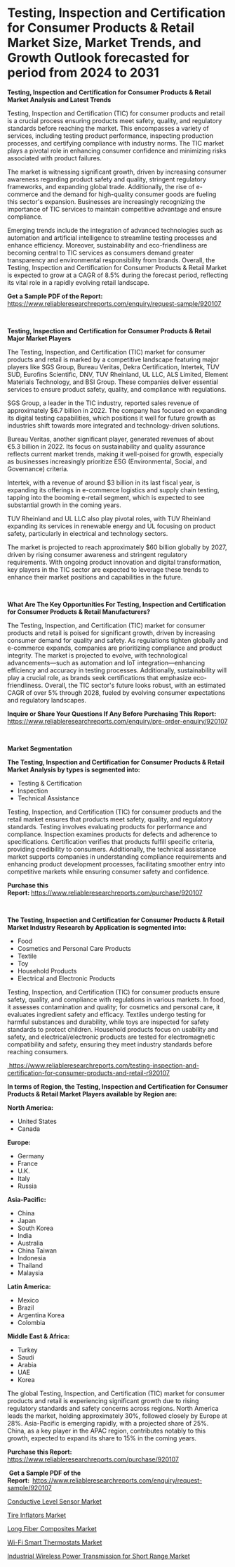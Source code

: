 <p><h1>Testing, Inspection and Certification for Consumer Products & Retail Market Size, Market Trends, and Growth Outlook forecasted for period from 2024 to 2031</h1></p><p><strong>Testing, Inspection and Certification for Consumer Products & Retail Market Analysis and Latest Trends</strong></p>
<p><p>Testing, Inspection and Certification (TIC) for consumer products and retail is a crucial process ensuring products meet safety, quality, and regulatory standards before reaching the market. This encompasses a variety of services, including testing product performance, inspecting production processes, and certifying compliance with industry norms. The TIC market plays a pivotal role in enhancing consumer confidence and minimizing risks associated with product failures.</p><p>The market is witnessing significant growth, driven by increasing consumer awareness regarding product safety and quality, stringent regulatory frameworks, and expanding global trade. Additionally, the rise of e-commerce and the demand for high-quality consumer goods are fueling this sector's expansion. Businesses are increasingly recognizing the importance of TIC services to maintain competitive advantage and ensure compliance.</p><p>Emerging trends include the integration of advanced technologies such as automation and artificial intelligence to streamline testing processes and enhance efficiency. Moreover, sustainability and eco-friendliness are becoming central to TIC services as consumers demand greater transparency and environmental responsibility from brands. Overall, the Testing, Inspection and Certification for Consumer Products & Retail Market is expected to grow at a CAGR of 8.5% during the forecast period, reflecting its vital role in a rapidly evolving retail landscape.</p></p>
<p><strong>Get a Sample PDF of the Report:&nbsp;</strong> <a href="https://www.reliableresearchreports.com/enquiry/request-sample/920107?utm_campaign=118&utm_medium=2&utm_source=Github&utm_content=ia&utm_term=02122024&utm_id=testing-inspection-and-certification-for-consumer-products-retail">https://www.reliableresearchreports.com/enquiry/request-sample/920107</a></p>
<p>&nbsp;</p>
<p><strong>Testing, Inspection and Certification for Consumer Products & Retail Major Market Players</strong></p>
<p><p>The Testing, Inspection, and Certification (TIC) market for consumer products and retail is marked by a competitive landscape featuring major players like SGS Group, Bureau Veritas, Dekra Certification, Intertek, TUV SUD, Eurofins Scientific, DNV, TUV Rheinland, UL LLC, ALS Limited, Element Materials Technology, and BSI Group. These companies deliver essential services to ensure product safety, quality, and compliance with regulations.</p><p>SGS Group, a leader in the TIC industry, reported sales revenue of approximately $6.7 billion in 2022. The company has focused on expanding its digital testing capabilities, which positions it well for future growth as industries shift towards more integrated and technology-driven solutions.</p><p>Bureau Veritas, another significant player, generated revenues of about €5.3 billion in 2022. Its focus on sustainability and quality assurance reflects current market trends, making it well-poised for growth, especially as businesses increasingly prioritize ESG (Environmental, Social, and Governance) criteria.</p><p>Intertek, with a revenue of around $3 billion in its last fiscal year, is expanding its offerings in e-commerce logistics and supply chain testing, tapping into the booming e-retail segment, which is expected to see substantial growth in the coming years.</p><p>TUV Rheinland and UL LLC also play pivotal roles, with TUV Rheinland expanding its services in renewable energy and UL focusing on product safety, particularly in electrical and technology sectors.</p><p>The market is projected to reach approximately $60 billion globally by 2027, driven by rising consumer awareness and stringent regulatory requirements. With ongoing product innovation and digital transformation, key players in the TIC sector are expected to leverage these trends to enhance their market positions and capabilities in the future.</p></p>
<p>&nbsp;</p>
<p><strong>What Are The Key Opportunities For Testing, Inspection and Certification for Consumer Products & Retail Manufacturers?</strong></p>
<p><p>The Testing, Inspection, and Certification (TIC) market for consumer products and retail is poised for significant growth, driven by increasing consumer demand for quality and safety. As regulations tighten globally and e-commerce expands, companies are prioritizing compliance and product integrity. The market is projected to evolve, with technological advancements—such as automation and IoT integration—enhancing efficiency and accuracy in testing processes. Additionally, sustainability will play a crucial role, as brands seek certifications that emphasize eco-friendliness. Overall, the TIC sector's future looks robust, with an estimated CAGR of over 5% through 2028, fueled by evolving consumer expectations and regulatory landscapes.</p></p>
<p><strong>Inquire or Share Your Questions If Any Before Purchasing This Report:</strong> <a href="https://www.reliableresearchreports.com/enquiry/pre-order-enquiry/920107?utm_campaign=118&utm_medium=2&utm_source=Github&utm_content=ia&utm_term=02122024&utm_id=testing-inspection-and-certification-for-consumer-products-retail">https://www.reliableresearchreports.com/enquiry/pre-order-enquiry/920107</a></p>
<p>&nbsp;</p>
<p><strong>Market Segmentation</strong></p>
<p><strong>The Testing, Inspection and Certification for Consumer Products & Retail Market Analysis by types is segmented into:</strong></p>
<p><ul><li>Testing & Certification</li><li>Inspection</li><li>Technical Assistance</li></ul></p>
<p><p>Testing, Inspection, and Certification (TIC) for consumer products and the retail market ensures that products meet safety, quality, and regulatory standards. Testing involves evaluating products for performance and compliance. Inspection examines products for defects and adherence to specifications. Certification verifies that products fulfill specific criteria, providing credibility to consumers. Additionally, the technical assistance market supports companies in understanding compliance requirements and enhancing product development processes, facilitating smoother entry into competitive markets while ensuring consumer safety and confidence.</p></p>
<p><strong>Purchase this Report:&nbsp;</strong><a href="https://www.reliableresearchreports.com/purchase/920107?utm_campaign=118&utm_medium=2&utm_source=Github&utm_content=ia&utm_term=02122024&utm_id=testing-inspection-and-certification-for-consumer-products-retail">https://www.reliableresearchreports.com/purchase/920107</a></p>
<p>&nbsp;</p>
<p><strong>The Testing, Inspection and Certification for Consumer Products & Retail Market Industry Research by Application is segmented into:</strong></p>
<p><ul><li>Food</li><li>Cosmetics and Personal Care Products</li><li>Textile</li><li>Toy</li><li>Household Products</li><li>Electrical and Electronic Products</li></ul></p>
<p><p>Testing, Inspection, and Certification (TIC) for consumer products ensure safety, quality, and compliance with regulations in various markets. In food, it assesses contamination and quality; for cosmetics and personal care, it evaluates ingredient safety and efficacy. Textiles undergo testing for harmful substances and durability, while toys are inspected for safety standards to protect children. Household products focus on usability and safety, and electrical/electronic products are tested for electromagnetic compatibility and safety, ensuring they meet industry standards before reaching consumers.</p></p>
<p><a href="https://www.reliableresearchreports.com/testing-inspection-and-certification-for-consumer-products-and-retail-r920107?utm_campaign=118&utm_medium=2&utm_source=Github&utm_content=ia&utm_term=02122024&utm_id=testing-inspection-and-certification-for-consumer-products-retail">&nbsp;https://www.reliableresearchreports.com/testing-inspection-and-certification-for-consumer-products-and-retail-r920107</a></p>
<p><strong>In terms of Region, the Testing, Inspection and Certification for Consumer Products & Retail Market Players available by Region are:</strong></p>
<p>
    <p> <strong> North America: </strong>
        <ul>
            <li>United States</li>
            <li>Canada</li>
        </ul>
        </p> 
    <p> <strong> Europe: </strong>
        <ul>
            <li>Germany</li>
            <li>France</li>
            <li>U.K.</li>
            <li>Italy</li>
            <li>Russia</li>
        </ul>
        </p> 
    <p> <strong> Asia-Pacific: </strong>
        <ul>
            <li>China</li>
            <li>Japan</li>
            <li>South Korea</li>
            <li>India</li>
            <li>Australia</li>
            <li>China Taiwan</li>
            <li>Indonesia</li>
            <li>Thailand</li>
            <li>Malaysia</li>
        </ul>
        </p> 
    <p> <strong> Latin America: </strong>
        <ul>
            <li>Mexico</li>
            <li>Brazil</li>
            <li>Argentina Korea</li>
            <li>Colombia</li>
        </ul>
        </p> 
    <p> <strong> Middle East & Africa: </strong>
        <ul>
            <li>Turkey</li>
            <li>Saudi</li>
            <li>Arabia</li>
            <li>UAE</li>
            <li>Korea</li>
        </ul>
    </p>
    </p>
<p><p>The global Testing, Inspection, and Certification (TIC) market for consumer products and retail is experiencing significant growth due to rising regulatory standards and safety concerns across regions. North America leads the market, holding approximately 30%, followed closely by Europe at 28%. Asia-Pacific is emerging rapidly, with a projected share of 25%. China, as a key player in the APAC region, contributes notably to this growth, expected to expand its share to 15% in the coming years.</p></p>
<p><strong>Purchase this Report: </strong><a href="https://www.reliableresearchreports.com/purchase/920107?utm_campaign=118&utm_medium=2&utm_source=Github&utm_content=ia&utm_term=02122024&utm_id=testing-inspection-and-certification-for-consumer-products-retail">https://www.reliableresearchreports.com/purchase/920107</a></p>
<p>&nbsp;<strong>Get a Sample PDF of the Report:&nbsp;&nbsp;</strong><a href="https://www.reliableresearchreports.com/enquiry/request-sample/920107?utm_campaign=118&utm_medium=2&utm_source=Github&utm_content=ia&utm_term=02122024&utm_id=testing-inspection-and-certification-for-consumer-products-retail">https://www.reliableresearchreports.com/enquiry/request-sample/920107</a></p>
<p><strong></strong></p>
<p><p><a href="https://www.linkedin.com/pulse/understanding-supply-demand-dynamics-insights-from-conductive-i5lzf?utm_campaign=118&utm_medium=2&utm_source=Github&utm_content=ia&utm_term=02122024&utm_id=testing-inspection-and-certification-for-consumer-products-retail">Conductive Level Sensor Market</a></p><p><a href="https://issuu.com/reportprime-2/docs/tire-inflators-market-size-2030.pptx?utm_campaign=118&utm_medium=2&utm_source=Github&utm_content=ia&utm_term=02122024&utm_id=testing-inspection-and-certification-for-consumer-products-retail">Tire Inflators Market</a></p><p><a href="https://www.linkedin.com/pulse/projecting-long-fiber-composites-markets-future-thorough-pakic?utm_campaign=118&utm_medium=2&utm_source=Github&utm_content=ia&utm_term=02122024&utm_id=testing-inspection-and-certification-for-consumer-products-retail">Long Fiber Composites Market</a></p><p><a href="https://issuu.com/reportprime-2/docs/wi-fi-smart-thermostats-market-size-2030.pptx?utm_campaign=118&utm_medium=2&utm_source=Github&utm_content=ia&utm_term=02122024&utm_id=testing-inspection-and-certification-for-consumer-products-retail">Wi-Fi Smart Thermostats Market</a></p><p><a href="https://github.com/dringals/Market-Research-Report-List-6/blob/main/industrial-wireless-power-transmission-for-short-range-market.md?utm_campaign=118&utm_medium=2&utm_source=Github&utm_content=ia&utm_term=02122024&utm_id=testing-inspection-and-certification-for-consumer-products-retail">Industrial Wireless Power Transmission for Short Range Market</a></p></p>